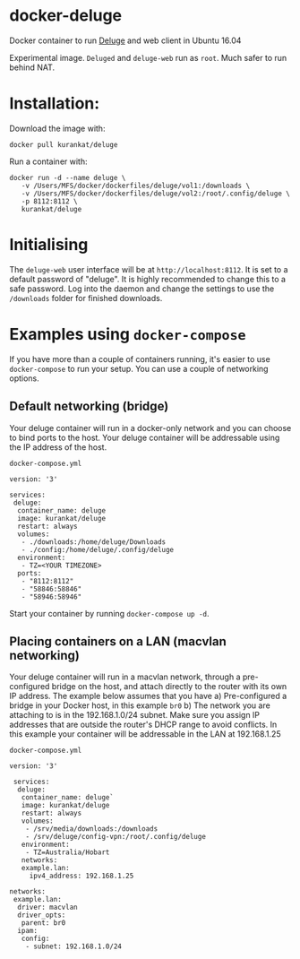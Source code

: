 # docker-deluge
Docker container to run [Deluge](http://deluge-torrent.org/) and web client in Ubuntu 16.04

Experimental image. `Deluged` and `deluge-web` run as `root`. Much safer to run behind NAT.

# Installation:

Download the image with:

```
docker pull kurankat/deluge
```

Run a container with:

```
docker run -d --name deluge \
   -v /Users/MFS/docker/dockerfiles/deluge/vol1:/downloads \
   -v /Users/MFS/docker/dockerfiles/deluge/vol2:/root/.config/deluge \
   -p 8112:8112 \
   kurankat/deluge
```

# Initialising

The `deluge-web` user interface will be at `http://localhost:8112`. It is set to a default password of "deluge". It is highly recommended to change this to a safe password. Log into the daemon and change the settings to use the `/downloads` folder for finished downloads.

# Examples using `docker-compose`

If you have more than a couple of containers running, it's easier to use `docker-compose` to run your setup. You can use a couple of networking options.

## Default networking (bridge)

Your deluge container will run in a docker-only network and you can choose to bind ports to the host. Your deluge container will be addressable using the IP address of the host.

`docker-compose.yml`

```
version: '3'

services:
 deluge:
  container_name: deluge
  image: kurankat/deluge
  restart: always
  volumes:
   - ./downloads:/home/deluge/Downloads
   - ./config:/home/deluge/.config/deluge
  environment:
   - TZ=<YOUR TIMEZONE>
  ports:
   - "8112:8112"
   - "58846:58846"
   - "58946:58946"
```

Start your container by running `docker-compose up -d`.

## Placing containers on a LAN (macvlan networking)

Your deluge container will run in a macvlan network, through a pre-configured bridge on the host, and attach directly to the router with its own IP address. The example below assumes that you have
   a) Pre-configured a bridge in your Docker host, in this example `br0`
   b) The network you are attaching to is in the 192.168.1.0/24 subnet.
Make sure you assign IP addresses that are outside the router's DHCP range to avoid conflicts. In this example your container will be addressable in the LAN at 192.168.1.25

`docker-compose.yml`

```
version: '3'

 services:
  deluge:
   container_name: deluge`
   image: kurankat/deluge
   restart: always
   volumes:
    - /srv/media/downloads:/downloads
    - /srv/deluge/config-vpn:/root/.config/deluge
   environment:
    - TZ=Australia/Hobart
   networks:
   example.lan:
     ipv4_address: 192.168.1.25

networks:
 example.lan:
  driver: macvlan
  driver_opts:
   parent: br0
  ipam:
   config:
    - subnet: 192.168.1.0/24
```
